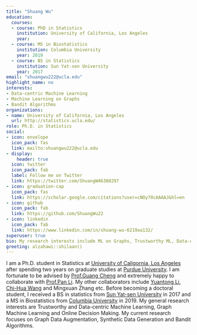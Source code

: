 ```yaml
---
title: "Shuang Wu"
education:
  courses:
  - course: PhD in Statistics
    institution: University of California, Los Angeles
    year: 
  - course: MS in Biostatistics
    institution: Columbia University
    year: 2019
  - course: BS in Statistics
    institution: Sun Yat-sen University
    year: 2017
email: "shuangwu222@ucla.edu"
highlight_name: no
interests:
- Data-centric Machine Learning
- Machine Learning on Graphs
- Bandit Algorithms
organizations:
- name: University of California, Los Angeles
  url: http://statistics.ucla.edu/
role: Ph.D. in Statistics
social:
- icon: envelope
  icon_pack: fas
  link: mailto:shuangwu222@ucla.edu 
- display:
    header: true
  icon: twitter
  icon_pack: fab
  label: Follow me on Twitter
  link: https://twitter.com/ShuangW46380297
- icon: graduation-cap
  icon_pack: fas
  link: https://scholar.google.com/citations?user=cNOy70cAAAAJ&hl=en
- icon: github
  icon_pack: fab
  link: https://github.com/ShuangWu22
- icon: linkedin
  icon_pack: fab
  link: https://www.linkedin.com/in/shuang-wu-6219aa132/
superuser: true
bio: My research interests include ML on Graphs, Trustworthy ML, Data-centric ML and Bandit Algorithms.
greeting: alzahawi::shilaan()
---
```


I am a Ph.D. student in Statistics at [University of Caligornia, Los Angeles](http://statistics.ucla.edu/) after spending two years on graduate studies at [Purdue University](https://www.stat.purdue.edu/). I am fortunate to be advised by [Prof.Guang Cheng](http://www.stat.ucla.edu/~guangcheng/) and extremely happy to collaborate with [Prof.Pan Li](https://sites.google.com/view/panli-purdue). My other collaborators include [Yuantong Li](https://liyuantong93.com/home/), [Chi-Hua Wang](https://muramiku999.notion.site/Chi-Hua-Wang-Ph-D-6f761ac5558d498cbb4b0a84d47a0a98) and Mingxuan Zhang etc. Before becoming a doctoral student, I received a BS in statistics from [Sun Yat-sen University](http://math.sysu.edu.cn/) in 2017 and a MS in Biostatistics from [Columbia University](http://www.mailman.columbia.edu/academic-departments/biostatistics) in 2019. My general research interests are Trustworthy and Data-centric Machine Learning, Graph Machine Learning and Online Decision Making. My current research focuses on Graph Data Augmentation, Synthetic Data Generation and Bandit Algorithms.


